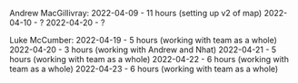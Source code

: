 
Andrew MacGillivray: 
2022-04-09 - 11 hours (setting up v2 of map)
2022-04-10 - ?
2022-04-20 - ?

Luke McCumber:
2022-04-19 - 5 hours (working with team as a whole)
2022-04-20 - 3 hours (working with Andrew and Nhat)
2022-04-21 - 5 hours (working with team as a whole)
2022-04-22 - 6 hours (working with team as a whole)
2022-04-23 - 6 hours (working with team as a whole)
